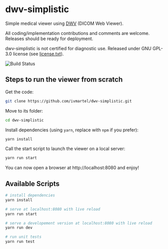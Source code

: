 # dwv-simplistic

Simple medical viewer using [DWV](https://github.com/ivmartel/dwv) (DICOM Web Viewer).

All coding/implementation contributions and comments are welcome. Releases should be ready for deployment.

dwv-simplistic is not certified for diagnostic use. Released under GNU GPL-3.0 license (see [license.txt](license.txt)).

![Build Status](https://github.com/ivmartel/dwv-simplistic/actions/workflows/nodejs-ci.yml/badge.svg)

## Steps to run the viewer from scratch

Get the code:

```sh
git clone https://github.com/ivmartel/dwv-simplistic.git
```

Move to its folder:

```sh
cd dwv-simplistic
```

Install dependencies (using `yarn`, replace with `npm` if you prefer):

```sh
yarn install
```

Call the start script to launch the viewer on a local server:

```sh
yarn run start
```

You can now open a browser at http://localhost:8080 and enjoy!

## Available Scripts

```bash
# install dependencies
yarn install

# serve at localhost:8080 with live reload
yarn run start

# serve a developement version at localhost:8080 with live reload
yarn run dev

# run unit tests
yarn run test
```
